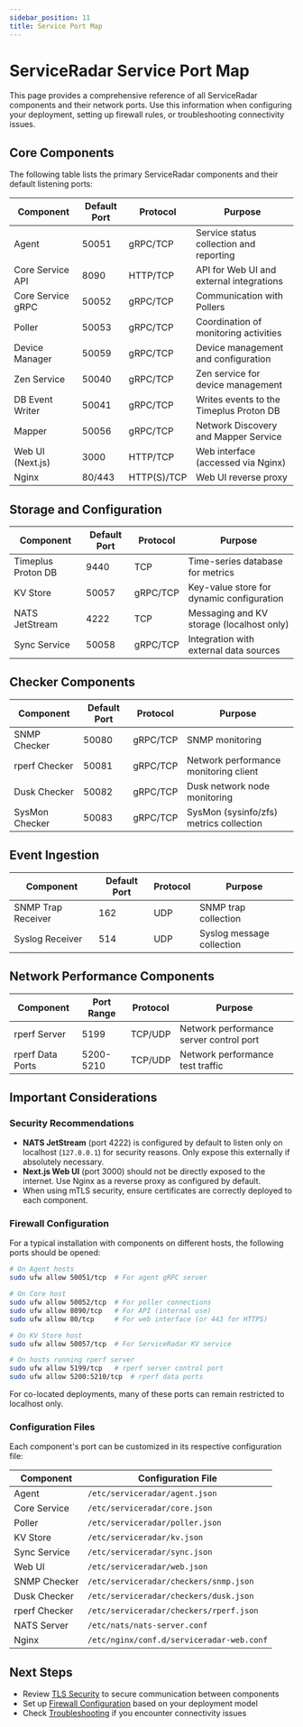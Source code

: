 ```yaml
---
sidebar_position: 11
title: Service Port Map
---
```


# ServiceRadar Service Port Map

This page provides a comprehensive reference of all ServiceRadar components and their network ports. Use this information when configuring your deployment, setting up firewall rules, or troubleshooting connectivity issues.

## Core Components

The following table lists the primary ServiceRadar components and their default listening ports:

| Component         | Default Port | Protocol    | Purpose                                  |
|-------------------|--------------|-------------|------------------------------------------|
| Agent             | 50051        | gRPC/TCP    | Service status collection and reporting  |
| Core Service API  | 8090         | HTTP/TCP    | API for Web UI and external integrations |
| Core Service gRPC | 50052        | gRPC/TCP    | Communication with Pollers               |
| Poller            | 50053        | gRPC/TCP    | Coordination of monitoring activities    |
| Device Manager    | 50059        | gRPC/TCP    | Device management and configuration      |
| Zen Service       | 50040        | gRPC/TCP    | Zen service for device management        |
| DB Event Writer   | 50041        | gRPC/TCP    | Writes events to the Timeplus Proton DB  |
| Mapper            | 50056        | gRPC/TCP    | Network Discovery and Mapper Service     |
| Web UI (Next.js)  | 3000         | HTTP/TCP    | Web interface (accessed via Nginx)       |
| Nginx             | 80/443       | HTTP(S)/TCP | Web UI reverse proxy                     |

## Storage and Configuration

| Component          | Default Port | Protocol | Purpose                                   |
|--------------------|--------------|----------|-------------------------------------------|
| Timeplus Proton DB | 9440         | TCP      | Time-series database for metrics          |
| KV Store           | 50057        | gRPC/TCP | Key-value store for dynamic configuration |
| NATS JetStream     | 4222         | TCP      | Messaging and KV storage (localhost only) |
| Sync Service       | 50058        | gRPC/TCP | Integration with external data sources    |

## Checker Components

| Component      | Default Port | Protocol | Purpose                                 |
|----------------|--------------|----------|-----------------------------------------|
| SNMP Checker   | 50080        | gRPC/TCP | SNMP monitoring                         |
| rperf Checker  | 50081        | gRPC/TCP | Network performance monitoring client   |
| Dusk Checker   | 50082        | gRPC/TCP | Dusk network node monitoring            |
| SysMon Checker | 50083        | gRPC/TCP | SysMon (sysinfo/zfs) metrics collection |

## Event Ingestion

| Component          | Default Port | Protocol | Purpose                   |
|--------------------|--------------|----------|---------------------------|
| SNMP Trap Receiver | 162          | UDP      | SNMP trap collection      |
| Syslog Receiver    | 514          | UDP      | Syslog message collection |

## Network Performance Components

| Component        | Port Range | Protocol | Purpose                                 |
|------------------|------------|----------|-----------------------------------------|
| rperf Server     | 5199       | TCP/UDP  | Network performance server control port |
| rperf Data Ports | 5200-5210  | TCP/UDP  | Network performance test traffic        |

## Important Considerations

### Security Recommendations

- **NATS JetStream** (port 4222) is configured by default to listen only on localhost (`127.0.0.1`) for security reasons. Only expose this externally if absolutely necessary.
- **Next.js Web UI** (port 3000) should not be directly exposed to the internet. Use Nginx as a reverse proxy as configured by default.
- When using mTLS security, ensure certificates are correctly deployed to each component.

### Firewall Configuration

For a typical installation with components on different hosts, the following ports should be opened:

```bash
# On Agent hosts
sudo ufw allow 50051/tcp  # For agent gRPC server

# On Core host
sudo ufw allow 50052/tcp  # For poller connections
sudo ufw allow 8090/tcp   # For API (internal use)
sudo ufw allow 80/tcp     # For web interface (or 443 for HTTPS)

# On KV Store host
sudo ufw allow 50057/tcp  # For ServiceRadar KV service

# On hosts running rperf server
sudo ufw allow 5199/tcp   # rperf server control port
sudo ufw allow 5200:5210/tcp  # rperf data ports
```

For co-located deployments, many of these ports can remain restricted to localhost only.

### Configuration Files

Each component's port can be customized in its respective configuration file:

| Component | Configuration File |
|-----------|-------------------|
| Agent | `/etc/serviceradar/agent.json` |
| Core Service | `/etc/serviceradar/core.json` |
| Poller | `/etc/serviceradar/poller.json` |
| KV Store | `/etc/serviceradar/kv.json` |
| Sync Service | `/etc/serviceradar/sync.json` |
| Web UI | `/etc/serviceradar/web.json` |
| SNMP Checker | `/etc/serviceradar/checkers/snmp.json` |
| Dusk Checker | `/etc/serviceradar/checkers/dusk.json` |
| rperf Checker | `/etc/serviceradar/checkers/rperf.json` |
| NATS Server | `/etc/nats/nats-server.conf` |
| Nginx | `/etc/nginx/conf.d/serviceradar-web.conf` |

## Next Steps

- Review [TLS Security](./tls-security.md) to secure communication between components
- Set up [Firewall Configuration](./installation.md#firewall-configuration) based on your deployment model
- Check [Troubleshooting](./installation.md#troubleshooting) if you encounter connectivity issues